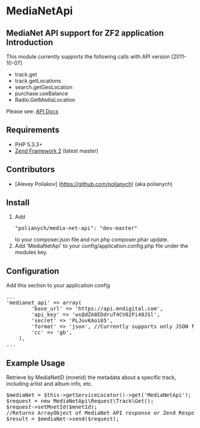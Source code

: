 MediaNetApi
===========
MediaNet API support for ZF2 application
Introduction
------------
This module currently supports the following calls with API version [2011-10-07]
* track.get
* track.getLocations
* search.getGeoLocation
* purchase.useBalance
* Radio.GetMediaLocation

Please see: [API Docs](http://www.mndigital.com/MN_Open_API/MN_Open_API_Implementation_Guide_PartTwo.pdf)

Requirements
------------
* PHP 5.3.3+
* [Zend Framework 2](https://github.com/zendframework/zf2) (latest master)


Contributors
------------

* [Alexey Poliakov] (https://github.com/polianych) (aka polianych)

Install
--------
1. Add <pre>"polianych/media-net-api": "dev-master"</pre> to your composer.json file and run php composer.phar update.
2. Add 'MediaNetApi' to your config/application.config.php file under the modules key.
    
Configuration
-------------
Add this section to your application config
<pre>
...
'medianet_api' => array(
        'base_url' => 'https://api.mndigital.com',
        'api_key' => 'wsQdZA8EDdruT4CV62Fi48JSl',
        'secret' => 'PLJuvKAoi65',
        'format' => 'json', //Currently supports only JSON format
        'cc' => 'gb',
    ),
...
</pre>

Example Usage
-------------
Retrieve by MediaNetID (mnetid) the metadata about a specific track, including artist and album info, etc.
<pre>
$mediaNet = $this->getServiceLocator()->get('MediaNetApi');
$request = new MediaNetApi\Request\Track\Get();
$request->setMnetId($mnetId);
//Returns ArrayObject of MediaNet API response or Zend Response if second param true
$result = $mediaNet->send($request);
</pre>

